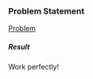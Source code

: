 <h3>Problem Statement</h3>

<a href="https://www.codingame.com/ide/3214100c54a944f3f54243272a35500d99679db">Problem</a>

<h5>Result</h5>

Work perfectly!